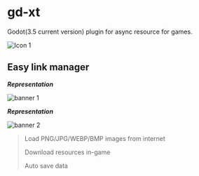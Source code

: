 
# gd-xt
Godot(3.5 current version) plugin for async resource for games. 

![Icon 1](https://github.com/QJPG/gd-xt/blob/main/icon.png "")

## Easy link manager

***Representation***

![banner 1](https://github.com/QJPG/assets/blob/main/ezgif.com-video-to-gif.gif?raw=true)

***Representation***

![banner 2](https://github.com/QJPG/assets/blob/main/model_asset_creator_studio.png?raw=true)

> Load PNG/JPG/WEBP/BMP images from internet
> 
> Download resources in-game
> 
> Auto save data
